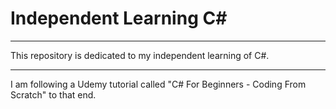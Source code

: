 # Independent Learning C#
---

This repository is dedicated to my independent learning of C#.

---

I am following a Udemy tutorial called "C# For Beginners - Coding From Scratch" to that end.
